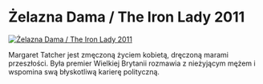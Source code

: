 Żelazna Dama / The Iron Lady 2011 
=============
[![Żelazna Dama / The Iron Lady 2011 ](http://vidos.pl/images/player.gif)](http://vidos.pl/elazna-dama-the-iron-lady-2011)

 Margaret Tatcher jest zmęczoną życiem kobietą, dręczoną marami przeszłości. Była premier Wielkiej Brytanii rozmawia z nieżyjącym mężem i wspomina swą błyskotliwą karierę polityczną.
